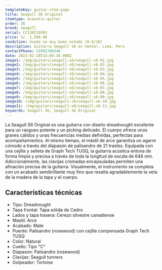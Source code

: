 ```yaml
---
templateKey: guitar-item-page
title: Seagull S6 Original
itemtype: acoustic-guitar
order: 36
brand: seagull
serial: CC130210303
price: S/. 1,590.00
condition: Usada en muy buen estado (8.9/10)
description: Guitarra Seagull S6 en Venta!, Lima, Peru
contactPhone: 51992780348
date: 2023-02-28T15:04:10.000Z
image1: /img/guitars/seagull-s6/seagull-s6-01.jpg
image2: /img/guitars/seagull-s6/seagull-s6-02.jpg
image3: /img/guitars/seagull-s6/seagull-s6-03.jpg
image4: /img/guitars/seagull-s6/seagull-s6-04.jpg
image5: /img/guitars/seagull-s6/seagull-s6-05.jpg
image6: /img/guitars/seagull-s6/seagull-s6-06.jpg
image7: /img/guitars/seagull-s6/seagull-s6-07.jpg
image8: /img/guitars/seagull-s6/seagull-s6-08.jpg
image9: /img/guitars/seagull-s6/seagull-s6-09.jpg
image10: /img/guitars/seagull-s6/seagull-s6-10.jpg
image11: /img/guitars/seagull-s6/seagull-s6-11.jpg
keywords: Seagull S6, Seagull S6 Original
---
```


La Seagull S6 Original es una guitarra con diseño dreadnought excelente para un rasgueo potente y un picking delicado. El cuerpo ofrece unos graves cálidos y unas frecuencias medias definidas, perfectas para acompañamientos. Al mismo tiempo, el mástil de arce garantiza un agarre cómodo a través del diapasón de palisandro de 21 trastes. Equipada con una cejilla y selleta de Graph Tech TUSQ, la guitarra acústica entona de forma limpia y precisa a través de toda la longitud de escala de 648 mm. Adiccionalmente, las clavijas cromadas encapsuladas permiten una afinación precisa de la guitarra. Visualmente, el instrumento se completa con un acabado semibrillante muy fino que resalta agradablemente la veta de la madera de la tapa y el cuerpo.

## Características técnicas

* Tipo: Dreadnought
* Tapa frontal: Tapa sólida de Cedro
* Lados y tapa trasera: Cerezo silvestre canadiense
* Mastil: Arce
* Acabado: Mate
* Puente: Palisandro (rosewood) con cejilla compensada Graph Tech TUSQ
* Color: Natural
* Cuello: Tipo "C"
* Diapason: Palisandro  (rosewood)
* Clavijas: Seagull tunners
* Golpeador: Tortoise

